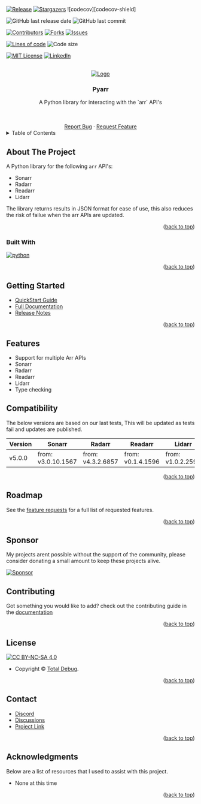 <a name="readme-top"></a>

[![Release][release-shield]][release-url]
[![Stargazers][stars-shield]][stars-url]
![codecov][codecov-shield]

![GitHub last release date][gh-last-release-date]
![GitHub last commit][gh-last-commit]

[![Contributors][contributors-shield]][contributors-url]
[![Forks][forks-shield]][forks-url]
[![Issues][issues-shield]][issues-url]

[![Lines of code][lines]][lines-url]
![Code size][code-size]

[![MIT License][license-shield]][license-url]
[![LinkedIn][linkedin-shield]][linkedin-url]

<!-- PROJECT LOGO -->
<br />
<div align="center">
  <a href="https://github.com/totaldebug/pyarr">
    <img src=".github/img/pyarr.png" alt="Logo">
  </a>

  <h3 align="center">Pyarr</h3>

  <p align="center">
    A Python library for interacting with the `arr` API's
  </p>
    <br />
    <br />
    <a href="https://github.com/totaldebug/pyarr/issues/new?assignees=&labels=type%2Fbug&template=bug_report.yml">Report Bug</a>
    ·
    <a href="https://github.com/totaldebug/pyarr/issues/new?assignees=&labels=type%2Ffeature&template=feature_request.yml">Request Feature</a>

</div>



<!-- TABLE OF CONTENTS -->
<details>
  <summary>Table of Contents</summary>
  <ol>
    <li>
      <a href="#about-the-project">About The Project</a>
      <ul>
        <li><a href="#built-with">Built With</a></li>
      </ul>
    </li>
    <li><a href="#getting-started">Getting Started</a></li>
    <li><a href="#features">Features</a></li>
    <li><a href="#compatibility">Compatibility</a></li>
    <li><a href="#roadmap">Roadmap</a></li>
    <li><a href="#sponsor">Sponsor</a></li>
    <li><a href="#contributing">Contributing</a></li>
    <li><a href="#license">License</a></li>
    <li><a href="#contact">Contact</a></li>
    <li><a href="#acknowledgments">Acknowledgments</a></li>
  </ol>
</details>



<!-- ABOUT THE PROJECT -->
## About The Project

A Python library for the following `arr` API's:

* Sonarr
* Radarr
* Readarr
* Lidarr

The library returns results in JSON format for ease of use, this also reduces the risk of failue when the arr APIs are updated.

<p align="right">(<a href="#readme-top">back to top</a>)</p>


### Built With

[![python][python]][python-url]

<p align="right">(<a href="#readme-top">back to top</a>)</p>

<!-- GETTING STARTED -->
## Getting Started

* [QuickStart Guide](https://docs.totaldebug.uk/pyarr/overview/quickstart.html)
* [Full Documentation](https://docs.totaldebug.uk/pyarr)
* [Release Notes](https://github.com/totaldebug/pyarr/releases)

<p align="right">(<a href="#readme-top">back to top</a>)</p>

## Features

* Support for multiple Arr APIs
 * Sonarr
 * Radarr
 * Readarr
 * Lidarr
* Type checking

## Compatibility

The below versions are based on our last tests, This will be updated as tests fail and updates are published.

| Version | Sonarr | Radarr | Readarr | Lidarr |
| ------- | ------ | ------ | ------- | ------ |
| v5.0.0 | from: v3.0.10.1567 | from: v4.3.2.6857 | from: v0.1.4.1596 | from: v1.0.2.2592 |



<p align="right">(<a href="#readme-top">back to top</a>)</p>

<!-- ROADMAP -->
## Roadmap

See the [feature requests](https://github.com/totaldebug/pyarr/labels/type%2Ffeature) for a full list of requested features.

<p align="right">(<a href="#readme-top">back to top</a>)</p>

## Sponsor

My projects arent possible without the support of the community, please consider donating a small amount to keep these projects alive.

[![Sponsor][Sponsor]][Sponsor-url]

<!-- CONTRIBUTING -->
## Contributing

Got something you would like to add? check out the contributing guide in the [documentation](https://docs.totaldebug.uk/pyarr/contributing.html)

<p align="right">(<a href="#readme-top">back to top</a>)</p>


<!-- LICENSE -->
## License

[![CC BY-NC-SA 4.0][license-shield]][license-url]

* Copyright © [Total Debug](https://totaldebug.uk).

<p align="right">(<a href="#readme-top">back to top</a>)</p>


<!-- CONTACT -->
## Contact

* [Discord](https://discord.gg/6fmekudc8Q)
* [Discussions](https://github.com/totaldebug/pyarr/discussions)
* [Project Link](https://github.com/totaldebug/pyarr)

<p align="right">(<a href="#readme-top">back to top</a>)</p>

<!-- ACKNOWLEDGMENTS -->
## Acknowledgments

Below are a list of resources that I used to assist with this project.

* None at this time

<p align="right">(<a href="#readme-top">back to top</a>)</p>


<!-- MARKDOWN LINKS & IMAGES -->
<!-- https://www.markdownguide.org/basic-syntax/#reference-style-links -->
[release-shield]: https://img.shields.io/github/v/release/totaldebug/pyarr?color=ff7034&label=Release&sort=semver&style=flat-square
[release-url]: https://github.com/totaldebug/pyarr/releases
[contributors-shield]: https://img.shields.io/github/contributors/totaldebug/pyarr.svg?style=flat-square
[contributors-url]: https://github.com/totaldebug/pyarr/graphs/contributors
[forks-shield]: https://img.shields.io/github/forks/totaldebug/pyarr.svg?style=flat-square
[forks-url]: https://github.com/totaldebug/pyarr/network/members
[stars-shield]: https://img.shields.io/github/stars/totaldebug/pyarr.svg?style=flat-square
[stars-url]: https://github.com/totaldebug/pyarr/stargazers
[issues-shield]: https://img.shields.io/github/issues/totaldebug/pyarr.svg?style=flat-square
[issues-url]: https://github.com/totaldebug/pyarr/issues
[license-shield]: https://img.shields.io/badge/License-CC%20BY--NC--SA%204.0-orange.svg?style=flat-square
[license-url]: https://creativecommons.org/licenses/by-nc-sa/4.0/
[linkedin-shield]: https://img.shields.io/badge/-LinkedIn-black.svg?style=flat-square&logo=linkedin&colorB=555
[linkedin-url]: https://linkedin.com/in/marksie1988
[codecov-url]: https://img.shields.io/codecov/c/github/totaldebug/pyarr?style=flat-square

[gh-last-release-date]: https://img.shields.io/github/release-date/totaldebug/pyarr?style=flat-square&label=Last%20Release%20Date&logo=github&logoColor=white
[gh-last-commit]: https://img.shields.io/github/last-commit/totaldebug/pyarr.svg?style=flat-square&logo=github&label=Last%20Commit&logoColor=white

[lines]: https://img.shields.io/tokei/lines/github/totaldebug/pyarr?style=flat-square
[lines-url]: https://github.com/totaldebug/pyarr
[code-size]: https://img.shields.io/github/languages/code-size/totaldebug/pyarr?style=flat-square


[Sponsor]: https://img.shields.io/badge/sponsor-000?style=flat-square&logo=githubsponsors&logoColor=red
[Sponsor-url]: https://github.com/sponsors/marksie1988

[python]: https://img.shields.io/badge/Python-blue?style=flat-square&logo=Python&logoColor=white
[python-url]: https://www.python.org/
